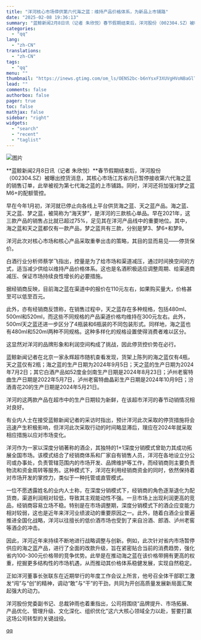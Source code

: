 ```yaml
---
title: "洋河核心市场停供第六代海之蓝：维持产品价格体系，为新品上市铺路"
date: "2025-02-08 19:36:13"
summary: "蓝鲸新闻2月8日讯（记者 朱欣悦）春节假期结束后，洋河股份（002304.SZ）被曝出控货消息，其核..."
categories:
  - "qq"
lang:
  - "zh-CN"
translations:
  - "zh-CN"
tags:
  - "qq"
menu: ""
thumbnail: "https://inews.gtimg.com/om_ls/OENS2bc-b6nYsxF3XUVgHVoNBaGlTmySXUbMmBLaCno1kAA_640360/0"
lead: ""
comments: false
authorbox: false
pager: true
toc: false
mathjax: false
sidebar: "right"
widgets:
  - "search"
  - "recent"
  - "taglist"
---
```


![图片](https://inews.gtimg.com/om_bt/OGu18FESVBiW-6Iq1lvpNQEO8YYAG7C8ijQpGktlnoQNYAA/641)

**蓝鲸新闻2月8日讯（记者 朱欣悦）**春节假期结束后，洋河股份（002304.SZ）被曝出控货消息，其核心市场江苏省内已暂停接收第六代海之蓝的销售订单，此举被视为第七代海之蓝的上市铺路。同时，洋河还将加强对梦之蓝M6+的配额管控。

早在今年1月初，洋河就已停止向各线上平台供货海之蓝、天之蓝产品。海之蓝、天之蓝、梦之蓝，被简称为“海天梦”，是洋河的三款核心单品。早在2021年，这三款产品的销售占比就已超过75%，足见其在洋河产品线中的重要地位。其中，海之蓝和天之蓝都仅有一款产品，梦之蓝共有三款，分别是梦3、梦6+和梦9。

洋河此次对核心市场和核心产品采取重拳出击的策略，其目的显而易见——停货保价。

白酒行业分析师蔡学飞指出，控量是为了给市场和渠道减压，通过时间换空间的方式，适当减少供给以维持产品价格体系。这也是名酒积极适应调整周期、给渠道商减压、保证市场持续良性增长的必要措施。

据经销商反映，目前海之蓝在渠道中的报价在110元左右，如果购买量大，价格甚至可以低至百元。

此外，亦有经销商反馈称，在销售过程中，天之蓝存在多种规格，包括480ml、500ml和520ml，而这些不同规格的产品渠道价格均维持在300元左右。此外，500ml天之蓝还进一步区分了4瓶装和6瓶装的不同包装形式。同样地，海之蓝也有480ml和520ml两种不同规格。这种多样化的规格设置使得消费者难以区分。

这显然对洋河的品牌形象和利润空间构成了挑战，因此停货控价势在必行。

蓝鲸新闻记者在北京一家永辉超市随机查看发现，货架上陈列的海之蓝仅有4瓶，天之蓝仅有2瓶；海之蓝的生产日期为2024年9月5日；天之蓝的生产日期为2024年7月2日；其它白酒产品如52度金剑南生产日期是2024年8月23日；泸州老窖特曲生产日期是2022年5月7日，泸州老窖特曲晶彩生产日期是2024年10月9日；汾酒青花20的生产日期是2024年5月21日。

洋河的这两款产品在超市中的生产日期较为新鲜，在该超市洋河的春节动销情况相对良好。

有业内人士在接受蓝鲸新闻记者的采访时指出，预计洋河此次采取的停货措施将会迅速产生积极影响，但洋河此次采取行动的时间略显滞后，理应在2024年就采取相应措施以应对市场变化。

洋河作为一家以深度分销著称的酒企，其独特的1+1深度分销模式曾助力其成功拓展全国市场。该模式结合了经销商体系和厂家自有销售人员，洋河在各地设立分公司或办事处，负责管辖范围内的市场开发、品牌维护等工作，而经销商则主要负责物流和资金周转等服务。这种模式下，洋河在利用经销商资金的同时，依然保持着对市场开发的掌控力，类似于一种托管或直管模式。

一位不愿透露姓名的业内人士称，在深度分销模式下，经销商的角色逐渐退化为配货商，渠道利润相对较低，导致其主观能动性不强。一旦市场上出现利润更高的竞品，经销商容易立场不稳。特别是在市场调整期，深度分销模式下的酒企应变能力相对较弱，这也是近年来洋河业绩波动的重要原因之一。此外，随着白酒企业普遍推进全国化战略，洋河以往擅长的低价酒市场也受到了来自汾酒、郎酒、泸州老窖等酒企的冲击。

因此，洋河近年来持续不断地进行战略调整与创新。例如，此次针对省内市场暂停供应的海之蓝产品，进行了全面的改款升级，旨在紧密贴合当前的消费趋势，强化省内100-300元价格带的竞争优势。此举是在推动海之蓝在该价格带拥有更高的权重，挖掘更多结构性的市场机遇，从而推动其价格体系稳健发展，实现自然稳定。

正如洋河董事长张联东在近期举行的年度工作会议上所言，他号召全体干部职工激发“闯”与“创”的精神，调动“敢”与“干”的干劲，共同为开创高质量发展新局面汇聚起强大的动力。

洋河股份党委副书记、总裁钟雨也着重指出，公司将围绕“品牌提升、市场拓展、产品优化、管理升级、文化深化、组织优化”这六大核心领域全力以赴，誓要打赢这场公司转型的关键战役。

[qq](https://new.qq.com/rain/a/20250208A07PF000)
